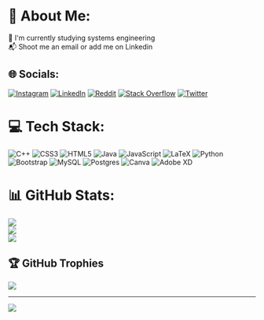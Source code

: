 # 💫 About Me:
📒  I'm currently studying systems engineering<br>📬 Shoot me an email or add me on Linkedin


## 🌐 Socials:
[![Instagram](https://img.shields.io/badge/Instagram-%23E4405F.svg?logo=Instagram&logoColor=white)](https://instagram.com/s4muelrom) [![LinkedIn](https://img.shields.io/badge/LinkedIn-%230077B5.svg?logo=linkedin&logoColor=white)](https://linkedin.com/in/samuel-andres-romero-bueno-b27898216) [![Reddit](https://img.shields.io/badge/Reddit-%23FF4500.svg?logo=Reddit&logoColor=white)](https://reddit.com/user/S4MU3L-ROM) [![Stack Overflow](https://img.shields.io/badge/-Stackoverflow-FE7A16?logo=stack-overflow&logoColor=white)](https://stackoverflow.com/users/20453009) [![Twitter](https://img.shields.io/badge/Twitter-%231DA1F2.svg?logo=Twitter&logoColor=white)](https://twitter.com/S4MUEL_ROMERO) 

# 💻 Tech Stack:
![C++](https://img.shields.io/badge/c++-%2300599C.svg?style=for-the-badge&logo=c%2B%2B&logoColor=white) ![CSS3](https://img.shields.io/badge/css3-%231572B6.svg?style=for-the-badge&logo=css3&logoColor=white) ![HTML5](https://img.shields.io/badge/html5-%23E34F26.svg?style=for-the-badge&logo=html5&logoColor=white) ![Java](https://img.shields.io/badge/java-%23ED8B00.svg?style=for-the-badge&logo=java&logoColor=white) ![JavaScript](https://img.shields.io/badge/javascript-%23323330.svg?style=for-the-badge&logo=javascript&logoColor=%23F7DF1E) ![LaTeX](https://img.shields.io/badge/latex-%23008080.svg?style=for-the-badge&logo=latex&logoColor=white) ![Python](https://img.shields.io/badge/python-3670A0?style=for-the-badge&logo=python&logoColor=ffdd54) ![Bootstrap](https://img.shields.io/badge/bootstrap-%23563D7C.svg?style=for-the-badge&logo=bootstrap&logoColor=white) ![MySQL](https://img.shields.io/badge/mysql-%2300f.svg?style=for-the-badge&logo=mysql&logoColor=white) ![Postgres](https://img.shields.io/badge/postgres-%23316192.svg?style=for-the-badge&logo=postgresql&logoColor=white) ![Canva](https://img.shields.io/badge/Canva-%2300C4CC.svg?style=for-the-badge&logo=Canva&logoColor=white) ![Adobe XD](https://img.shields.io/badge/Adobe%20XD-470137?style=for-the-badge&logo=Adobe%20XD&logoColor=#FF61F6)
# 📊 GitHub Stats:
![](https://github-readme-stats.vercel.app/api?username=S4MU3L-ROM&theme=monokai&hide_border=false&include_all_commits=true&count_private=false)<br/>
![](https://github-readme-streak-stats.herokuapp.com/?user=S4MU3L-ROM&theme=monokai&hide_border=false)<br/>
![](https://github-readme-stats.vercel.app/api/top-langs/?username=S4MU3L-ROM&theme=monokai&hide_border=false&include_all_commits=true&count_private=false&layout=compact)

## 🏆 GitHub Trophies
![](https://github-profile-trophy.vercel.app/?username=S4MU3L-ROM&theme=monokai&no-frame=true&no-bg=false&margin-w=4)

---
[![](https://visitcount.itsvg.in/api?id=S4MU3L-ROM&icon=0&color=10)](https://visitcount.itsvg.in)

<!-- Proudly created with GPRM ( https://gprm.itsvg.in ) -->
